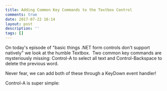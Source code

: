 ```yaml
---
title: Adding Common Key Commands to the Textbox Control
comments: true
date: 2017-07-22 16:14
layout: post
description: ''
tags: []
---
```



On today's episode of "basic things .NET form controls don't support natively" we look at the humble Textbox.  Two common key commands are mysteriously missing: Control-A to select all text and Control-Backspace to delete the previous word.

Never fear, we can add both of these through a KeyDown event handler!

Control-A is super simple:

